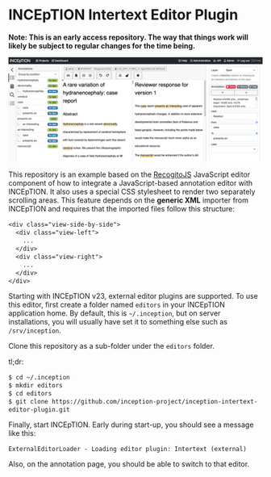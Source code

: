 # INCEpTION Intertext Editor Plugin

**Note: This is an early access repository. The way that things work will likely be subject to regular changes for the time being.** 

![Screenshot](screenshot.png)

This repository is an example based on the [RecogitoJS](https://github.com/recogito/recogito-js) JavaScript editor component of how to integrate a JavaScript-based annotation editor with INCEpTION. It also uses a special CSS stylesheet to render two separately scrolling areas. This feature depends on the **generic XML** importer from INCEpTION and requires that the imported files follow this structure:

```
<div class="view-side-by-side">
  <div class="view-left">
    ...
  </div>
  <div class="view-right">
    ...
  </div>
</div>

```

Starting with INCEpTION v23, external editor plugins are supported. To use this editor, first create a folder named `editors` in your INCEpTION application home. By default, this is `~/.inception`, but on server installations, you will usually have set it to something else such as `/srv/inception`.

Clone this repository as a sub-folder under the `editors` folder.

tl;dr: 

```
$ cd ~/.inception
$ mkdir editors
$ cd editors
$ git clone https://github.com/inception-project/inception-intertext-editor-plugin.git
```

Finally, start INCEpTION. Early during start-up, you should see a message like this:

```
ExternalEditorLoader - Loading editor plugin: Intertext (external)
```

Also, on the annotation page, you should be able to switch to that editor.
